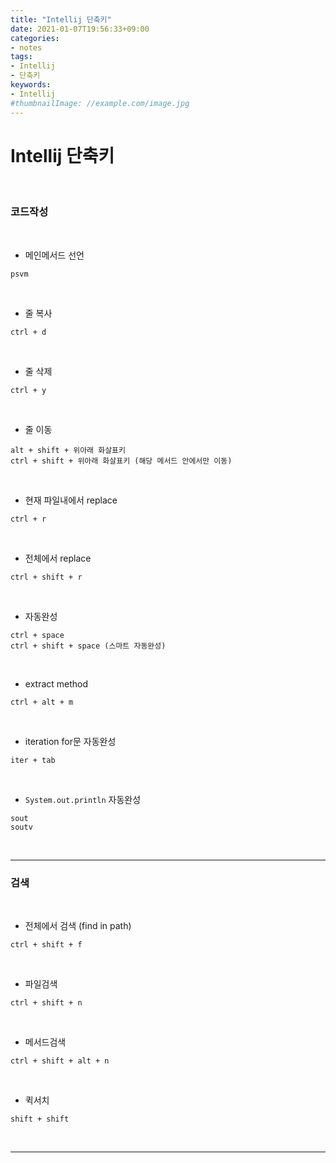 ```yaml
---
title: "Intellij 단축키"
date: 2021-01-07T19:56:33+09:00
categories:
- notes
tags:
- Intellij
- 단축키
keywords:
- Intellij
#thumbnailImage: //example.com/image.jpg
---
```


<!--more-->
# Intellij 단축키

&nbsp;


### 코드작성

&nbsp;

- 메인메서드 선언
 
```
psvm
```

&nbsp;

- 줄 복사
```
ctrl + d
```

&nbsp;

- 줄 삭제
```
ctrl + y
```

&nbsp;

- 줄 이동
```
alt + shift + 위아래 화살표키
ctrl + shift + 위아래 화살표키 (해당 메서드 안에서만 이동)
```

&nbsp;

- 현재 파일내에서 replace
```
ctrl + r
```

&nbsp;

- 전체에서 replace 
```
ctrl + shift + r
```

&nbsp;

- 자동완성
```
ctrl + space
ctrl + shift + space (스마트 자동완성)
```

&nbsp;

- extract method
```
ctrl + alt + m
```

&nbsp;

- iteration for문 자동완성
```
iter + tab
```

&nbsp;

- `System.out.println` 자동완성
```
sout
soutv
```

&nbsp;

-----

### 검색

&nbsp;

- 전체에서 검색 (find in path)
```
ctrl + shift + f
```

&nbsp;

- 파일검색
```
ctrl + shift + n
```

&nbsp;

- 메서드검색
```
ctrl + shift + alt + n
```

&nbsp;

- 퀵서치
```
shift + shift
```

&nbsp;

-----
